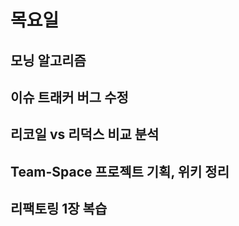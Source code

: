 # 목요일


## 모닝 알고리즘


## 이슈 트래커 버그 수정


## 리코일 vs 리덕스 비교 분석


## Team-Space 프로젝트 기획, 위키 정리


## 리팩토링 1장 복습
